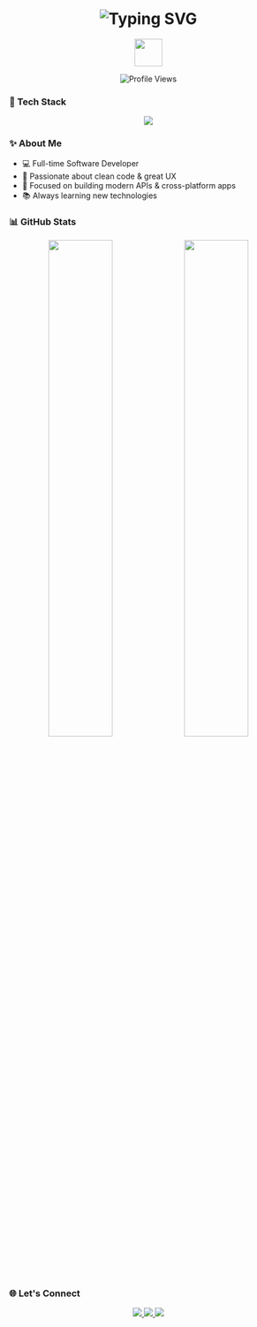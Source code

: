 <h1 align="center">
  <img src="https://readme-typing-svg.herokuapp.com?font=Fira+Code&duration=3000&pause=1000&color=F75C7E&center=true&vCenter=true&width=435&lines=Hi+there!+I'm+Petrișor+Crăciun+👋" alt="Typing SVG" />
</h1>

<p align="center">
  <img src="https://media.giphy.com/media/hvRJCLFzcasrR4ia7z/giphy.gif" width="50" height="50" />
</p>

<p align="center">
  <img src="https://komarev.com/ghpvc/?username=petrisorcraciun&style=flat-square&color=brightgreen" alt="Profile Views" />
</p>


### 🚀 Tech Stack

<p align="center">
  <img src="https://skillicons.dev/icons?i=dotnet,laravel,django,react,mysql,sqlite,postgres,linux,git,github" />
</p>

### ✨ About Me

- 💻 Full-time Software Developer  
- 🧠 Passionate about clean code & great UX  
- 🚀 Focused on building modern APIs & cross-platform apps  
- 📚 Always learning new technologies


### 📊 GitHub Stats

<p align="center">
  <img src="https://github-readme-stats.vercel.app/api?username=petrisorcraciun&show_icons=true&theme=radical&hide_border=true" width="48%" />
  <img src="https://github-readme-streak-stats.herokuapp.com/?user=petrisorcraciun&theme=radical&hide_border=true" width="48%" />
</p>

### 🌐 Let's Connect

<p align="center">
  <a href="https://www.linkedin.com/in/petrisorcraciun" target="_blank">
    <img src="https://img.shields.io/badge/LinkedIn-0A66C2?style=for-the-badge&logo=linkedin&logoColor=white" />
  </a>
  <a href="mailto:petrisor.craciun@example.com">
    <img src="https://img.shields.io/badge/Email-D14836?style=for-the-badge&logo=gmail&logoColor=white" />
  </a>
  <a href="https://github.com/petrisorcraciun">
    <img src="https://img.shields.io/badge/GitHub-171515?style=for-the-badge&logo=github&logoColor=white" />
  </a>
</p>
